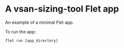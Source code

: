 # A vsan-sizing-tool Flet app

An example of a minimal Flet app.

To run the app:

```
flet run [app_directory]
```